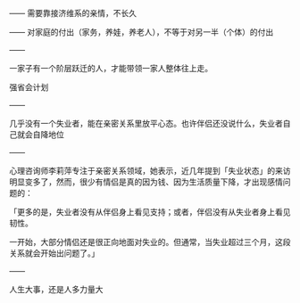 ——
需要靠接济维系的亲情，不长久

——
对家庭的付出（家务，养娃，养老人），不等于对另一半（个体）的付出

——

一家子有一个阶层跃迁的人，才能带领一家人整体往上走。

强省会计划

——

几乎没有一个失业者，能在亲密关系里放平心态。也许伴侣还没说什么，失业者自己就会自降地位

——

心理咨询师李莉萍专注于亲密关系领域，她表示，近几年提到「失业状态」的来访明显变多了，然而，很少有情侣是真的因为钱、因为生活质量下降，才出现感情问题的：

「更多的是，失业者没有从伴侣身上看见支持；或者，伴侣没有从失业者身上看见韧性。

一开始，大部分情侣还是很正向地面对失业的。但通常，当失业超过三个月，这段关系就会开始出问题了。」

——

人生大事，还是人多力量大